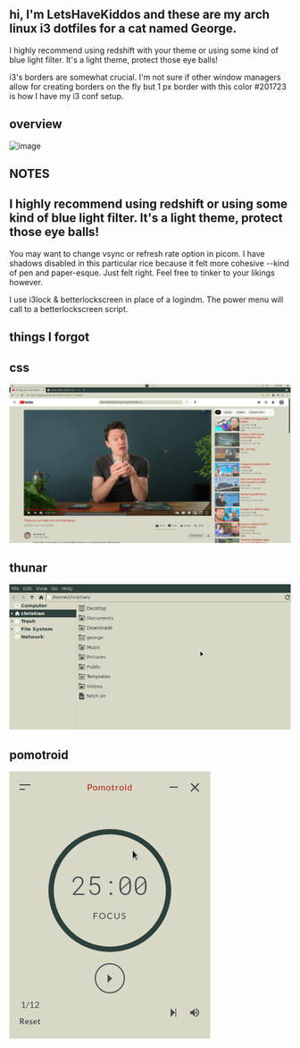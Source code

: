 ## hi, I'm LetsHaveKiddos and these are my arch linux i3 dotfiles for a cat named George.

I highly recommend using redshift with your theme or using some kind of blue light filter. It's a light theme, protect those eye balls!

i3's borders are somewhat crucial. I'm not sure if other window managers allow for creating borders on the fly but 1 px border with this color #201723 is how I have my i3 conf setup. 

## overview
![image](https://github.com/LetsHaveKiddos/dots-george/blob/main/george/screens/reddit-screens/reddit-screen.png)



## NOTES

## I highly recommend using redshift or using some kind of blue light filter. It's a light theme, protect those eye balls!

You may want to change vsync or refresh rate option in picom. I have shadows disabled in this particular rice because it felt more cohesive --kind of pen and paper-esque. Just felt right. Feel free to tinker to your likings however.

I use i3lock & betterlockscreen in place of a logindm. The power menu will call to a betterlockscreen script.


## things I forgot 


## css
![image](george/screens/window-screens/css.png)

## thunar
![image](george/screens/window-screens/thunar.png)

## pomotroid

![image](george/screens/window-screens/pomotroid.png)
